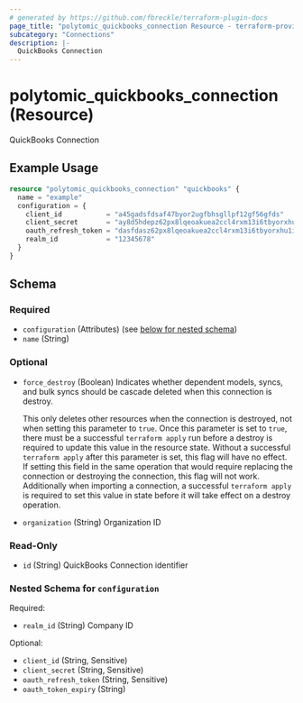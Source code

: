 ```yaml
---
# generated by https://github.com/fbreckle/terraform-plugin-docs
page_title: "polytomic_quickbooks_connection Resource - terraform-provider-polytomic"
subcategory: "Connections"
description: |-
  QuickBooks Connection
---
```


# polytomic_quickbooks_connection (Resource)

QuickBooks Connection

## Example Usage

```terraform
resource "polytomic_quickbooks_connection" "quickbooks" {
  name = "example"
  configuration = {
    client_id           = "a45gadsfdsaf47byor2ugfbhsgllpf12gf56gfds"
    client_secret       = "ay8d5hdepz62px8lqeoakuea2ccl4rxm13i6tbyorxhu1i20kc8ruvksmzxq"
    oauth_refresh_token = "dasfdasz62px8lqeoakuea2ccl4rxm13i6tbyorxhu1i20kc8ruvksmzxq"
    realm_id            = "12345678"
  }
}
```

<!-- schema generated by tfplugindocs -->
## Schema

### Required

- `configuration` (Attributes) (see [below for nested schema](#nestedatt--configuration))
- `name` (String)

### Optional

- `force_destroy` (Boolean) Indicates whether dependent models, syncs, and bulk syncs should be cascade
deleted when this connection is destroy.

  This only deletes other resources when the connection is destroyed, not when
setting this parameter to `true`. Once this parameter is set to `true`, there
must be a successful `terraform apply` run before a destroy is required to
update this value in the resource state. Without a successful `terraform apply`
after this parameter is set, this flag will have no effect. If setting this
field in the same operation that would require replacing the connection or
destroying the connection, this flag will not work. Additionally when importing
a connection, a successful `terraform apply` is required to set this value in
state before it will take effect on a destroy operation.
- `organization` (String) Organization ID

### Read-Only

- `id` (String) QuickBooks Connection identifier

<a id="nestedatt--configuration"></a>
### Nested Schema for `configuration`

Required:

- `realm_id` (String) Company ID

Optional:

- `client_id` (String, Sensitive)
- `client_secret` (String, Sensitive)
- `oauth_refresh_token` (String, Sensitive)
- `oauth_token_expiry` (String)



